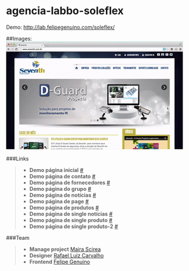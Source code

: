 agencia-labbo-soleflex
======================

Demo: http://lab.felipegenuino.com/soleflex/

##Images:
![imagem](https://raw.githubusercontent.com/felipegenuino/Agencia-Labbo-Projeto-Seventh/gh-pages/images/gif/seventh-1.gif)




###Links
>- **Demo página inicial** [#](#)
>- **Demo página de contato** [#](#)
>- **Demo página de fornecedores** [#](#)
>- **Demo página do grupo** [#](#)
>- **Demo página de notícias** [#](#)
>- **Demo página de page** [#](#)
>- **Demo página de produtos** [#](#)
>- **Demo página de single notícias** [#](#)
>- **Demo página de single produto** [#](#)
>- **Demo página de single produto-2** [#](#)



 ###Team
>- **Manage project** [Maira Scirea](https://www.linkedin.com/profile/view?id=80148868)
>- **Designer** [Rafael Luiz Carvalho](https://www.labbo.com.br)
>- **Frontend** [Felipe Genuino](http://felipegenuino.com)

